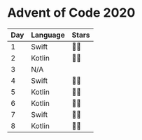 # Advent of Code 2020

| Day | Language | Stars |
|-----|----------|-------|
| 1   |  Swift   | 🌟🌟 |
| 2   |  Kotlin  | 🌟🌟 |
| 3   |  N/A     |       |
| 4   |  Swift   | 🌟🌟 |
| 5   |  Kotlin  | 🌟🌟 |
| 6   |  Kotlin  | 🌟🌟 |
| 7   |  Swift   | 🌟🌟 |
| 8   |  Kotlin  | 🌟🌟 |